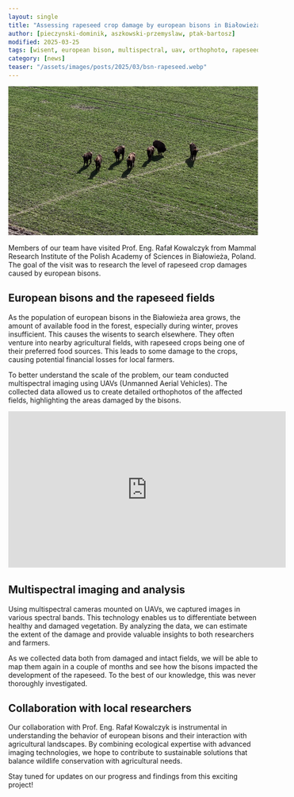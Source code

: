 ```yaml
---
layout: single
title: "Assessing rapeseed crop damage by european bisons in Białowieża"
author: [pieczynski-dominik, aszkowski-przemyslaw, ptak-bartosz]
modified: 2025-03-25
tags: [wisent, european bison, multispectral, uav, orthophoto, rapeseed, detection, fields]
category: [news]
teaser: "/assets/images/posts/2025/03/bsn-rapeseed.webp"
---
```


<p align="center">
    <img src="/assets/images/posts/2025/03/bsn-bisons.webp" height="300px" />
</p>

Members of our team have visited Prof. Eng. Rafał Kowalczyk from Mammal Research Institute of the Polish Academy of Sciences in Białowieża, Poland. The goal of the visit was to research the level of rapeseed crop damages caused by european bisons.

## European bisons and the rapeseed fields

As the population of european bisons in the Białowieża area grows, the amount of available food in the forest, especially during winter, proves insufficient. This causes the wisents to search elsewhere. They often venture into nearby agricultural fields, with rapeseed crops being one of their preferred food sources. This leads to some damage to the crops, causing potential financial losses for local farmers.

To better understand the scale of the problem, our team conducted multispectral imaging using UAVs (Unmanned Aerial Vehicles). The collected data allowed us to create detailed orthophotos of the affected fields, highlighting the areas damaged by the bisons.

<iframe width="560" height="315" src="https://www.youtube-nocookie.com/embed/_lvNenDmAfA?si=gFv0uur-UUsO7_PJ" title="YouTube video player" frameborder="0" allow="accelerometer; autoplay; clipboard-write; encrypted-media; gyroscope; picture-in-picture; web-share" referrerpolicy="strict-origin-when-cross-origin" allowfullscreen></iframe>

## Multispectral imaging and analysis

Using multispectral cameras mounted on UAVs, we captured images in various spectral bands. This technology enables us to differentiate between healthy and damaged vegetation. By analyzing the data, we can estimate the extent of the damage and provide valuable insights to both researchers and farmers.

As we collected data both from damaged and intact fields, we will be able to map them again in a couple of months and see how the bisons impacted the development of the rapeseed. To the best of our knowledge, this was never thoroughly investigated.

## Collaboration with local researchers

Our collaboration with Prof. Eng. Rafał Kowalczyk is instrumental in understanding the behavior of european bisons and their interaction with agricultural landscapes. By combining ecological expertise with advanced imaging technologies, we hope to contribute to sustainable solutions that balance wildlife conservation with agricultural needs.

Stay tuned for updates on our progress and findings from this exciting project!
